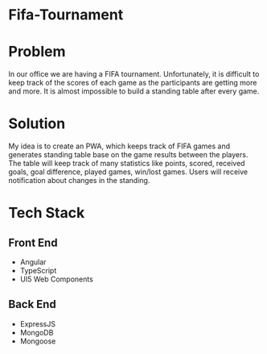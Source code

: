 # Fifa-Tournament

# Problem
In our office we are having a FIFA tournament. Unfortunately, it is difficult to keep track of the scores of each game as the participants are getting more and more. It is almost impossible to build a standing table after every game.

# Solution
My idea is to create an PWA, which keeps track of FIFA games and generates standing table base on the game results between the players. The table will keep track of many statistics like points, scored, received goals, goal difference, played games, win/lost games. Users will receive notification about changes in the standing.

# Tech Stack

## Front End
 - Angular
 - TypeScript
 - UI5 Web Components

## Back End
 - ExpressJS
 - MongoDB
 - Mongoose
